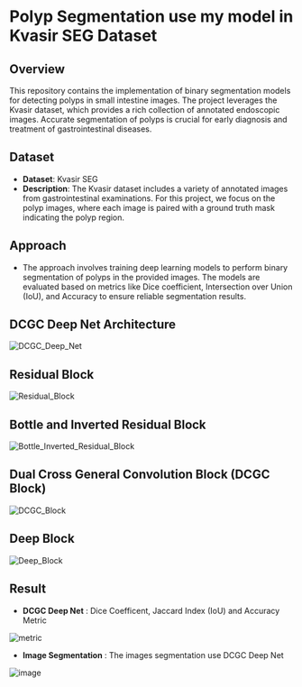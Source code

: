# Polyp Segmentation use my model in Kvasir SEG Dataset
## Overview
This repository contains the implementation of binary segmentation models for detecting polyps in small intestine images. The project leverages the Kvasir dataset, which provides a rich collection of annotated endoscopic images. Accurate segmentation of polyps is crucial for early diagnosis and treatment of gastrointestinal diseases.

## Dataset
- **Dataset**: Kvasir SEG
- **Description**: The Kvasir dataset includes a variety of annotated images from gastrointestinal examinations. For this project, we focus on the polyp images, where each image is paired with a ground truth mask indicating the polyp region.
## Approach
- The approach involves training deep learning models to perform binary segmentation of polyps in the provided images. The models are evaluated based on metrics like Dice coefficient, Intersection over Union (IoU), and Accuracy to ensure reliable segmentation results.

## DCGC Deep Net Architecture

![DCGC_Deep_Net](https://github.com/user-attachments/assets/c8d0aa48-5cd9-4124-8382-eab451c41fee)

## Residual Block

![Residual_Block](https://github.com/user-attachments/assets/ae5e8a91-bee1-4d5b-af79-eaca3d2a27c0)

## Bottle and Inverted Residual Block

![Bottle_Inverted_Residual_Block](https://github.com/user-attachments/assets/d74a4292-dc96-40cd-abb7-b5e03c5a3203)

## Dual Cross General Convolution Block (DCGC Block)

![DCGC_Block](https://github.com/user-attachments/assets/f2df86a4-8687-4eac-af8c-cc6c52e9c9da)

## Deep Block

![Deep_Block](https://github.com/user-attachments/assets/87294240-32f1-4183-b188-9326fb15afae)

## Result
- **DCGC Deep Net** : Dice Coefficent, Jaccard Index (IoU) and Accuracy Metric

![metric](https://github.com/user-attachments/assets/9cf7b348-0193-4fee-95e8-9fe91c65e3e8)

- **Image Segmentation** : The images segmentation use DCGC Deep Net

![image](https://github.com/user-attachments/assets/05b70af8-91f2-4ffb-9516-2683f18ba03d)
